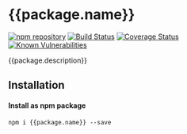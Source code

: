 # {{package.name}}

[![npm repository](https://img.shields.io/npm/v/{{package.name}}.svg)](https://www.npmjs.com/package/{{package.name}})
[![Build Status](https://travis-ci.org/{{repository.owner}}/{{repository.name}}.svg?branch=master)](https://travis-ci.org/{{repository.owner}}/{{repository.name}})
[![Coverage Status](https://img.shields.io/codecov/c/github/{{repository.owner}}/{{repository.name}}/master.svg)](https://codecov.io/gh/{{repository.owner}}/{{repository.name}})
[![Known Vulnerabilities](https://snyk.io/test/github/{{repository.owner}}/{{repository.name}}/badge.svg)](https://snyk.io/test/github/{{repository.owner}}/{{repository.name}})

{{package.description}}

## Installation

#### Install as npm package

```shell
npm i {{package.name}} --save
```

